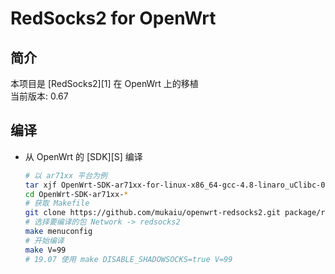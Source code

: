 RedSocks2 for OpenWrt
===

简介
---

 本项目是 [RedSocks2][1] 在 OpenWrt 上的移植  
 当前版本: 0.67  

编译
---

 - 从 OpenWrt 的 [SDK][S] 编译  

   ```bash
   # 以 ar71xx 平台为例
   tar xjf OpenWrt-SDK-ar71xx-for-linux-x86_64-gcc-4.8-linaro_uClibc-0.9.33.2.tar.bz2
   cd OpenWrt-SDK-ar71xx-*
   # 获取 Makefile
   git clone https://github.com/mukaiu/openwrt-redsocks2.git package/redsocks2
   # 选择要编译的包 Network -> redsocks2
   make menuconfig
   # 开始编译
   make V=99
   # 19.07 使用 make DISABLE_SHADOWSOCKS=true V=99
   ```
